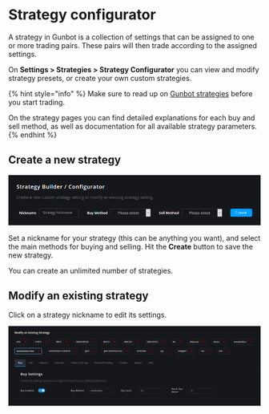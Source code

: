 # Strategy configurator

A strategy in Gunbot is a collection of settings that can be assigned to one or more trading pairs. These pairs will then trade according to the assigned settings.

On **Settings &gt; Strategies &gt; Strategy Configurator** you can view and modify strategy presets, or create your own custom strategies.

{% hint style="info" %}
Make sure to read up on [Gunbot strategies](../../trading-strategy-options/about-gunbot-strategies/) before you start trading.

On the strategy pages you can find detailed explanations for each buy and sell method, as well as documentation for all available strategy parameters.
{% endhint %}

## Create a new strategy

![](../../.gitbook/assets/image%20%2827%29.png)

Set a nickname for your strategy \(this can be anything you want\), and select the main methods for buying and selling. Hit the **Create** button to save the new strategy.  
  
You can create an unlimited number of strategies.

 

## Modify an existing strategy

Click on a strategy nickname to edit its settings.

![](../../.gitbook/assets/image%20%2817%29.png)

